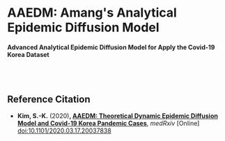 # AAEDM: Amang's Analytical Epidemic Diffusion Model
#### Advanced Analytical Epidemic Diffusion Model for Apply the Covid-19 Korea Dataset

</br></br>


## Reference Citation
* **Kim, S.-K.** (2020)**, <a href="https://www.medrxiv.org/content/10.1101/2020.03.17.20037838v1" target="_blank">AAEDM: Theoretical Dynamic Epidemic Diffusion Model and Covid-19 Korea Pandemic Cases</a>**, *medRxiv* [Online] <a href="http://doi:10.1101/2020.03.17.20037838" target="_blank"> doi:10.1101/2020.03.17.20037838 </a></br>

<!---- <a href="https://www.medrxiv.org/content/10.1101/2020.03.17.20037838v1"> </br></br></br>


![-](https://github.com/amangkim/aaedm-covid19-kr/blob/master/AAEDM_GitHub_3D_Graphs_AMG.jpg)
</br></br>


## The site is still under construction and it will be opened soon.
</br>
By Amang Kim</br>
</br></br>

